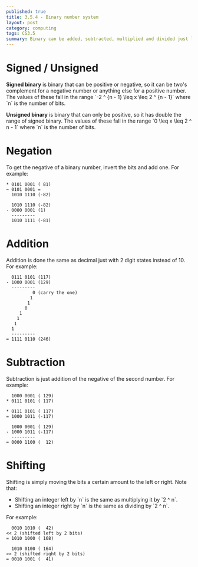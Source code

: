 ```yaml
---
published: true
title: 3.5.4 - Binary number system
layout: post
category: computing
tags: CS3.5
summary: Binary can be added, subtracted, multiplied and divided just like regular decimal numbers, you just have to know how to do it.
---
```


# Signed / Unsigned

**Signed binary** is binary that can be positive or negative, so it can be two's complement for a negative number or anything else for a positive number. The values of these fall in the range  \`-2 ^ {n - 1} \leq x \leq 2 ^ {n - 1}\` where \`n\` is the number of bits.

**Unsigned binary** is binary that can only be positive, so it has double the range of signed binary. The values of these fall in the range \`0 \leq x \leq 2 ^ n - 1\` where \`n\` is the number of bits.

# Negation

To get the negative of a binary number, invert the bits and add one. For example:

```
* 0101 0001 ( 81)
~ 0101 0001 =
  1010 1110 (-82)

  1010 1110 (-82)
- 0000 0001 (1)
  ---------
  1010 1111 (-81)
```

# Addition

Addition is done the same as decimal just with 2 digit states instead of 10. For example:

```
  0111 0101 (117)
- 1000 0001 (129)
  ---------
          0 (carry the one)
         1
        1
       0
     1
    1
   1
  1
  ---------
= 1111 0110 (246)
```

# Subtraction

Subtraction is just addition of the negative of the second number. For example:
    
```
  1000 0001 ( 129)
* 0111 0101 ( 117)

* 0111 0101 ( 117)
= 1000 1011 (-117)

  1000 0001 ( 129)
- 1000 1011 (-117)
  ---------
= 0000 1100 (  12)
```

# Shifting

Shifting is simply moving the bits a certain amount to the left or right. Note that:

* Shifting an integer left by \`n\` is the same as multiplying it by \`2 ^ n\`.
* Shifting an integer right by \`n\` is the same as dividing by \`2 ^ n\`.

For example:
    
```
  0010 1010 (  42)
<< 2 (shifted left by 2 bits)
= 1010 1000 ( 168)

  1010 0100 ( 164)
>> 2 (shifted right by 2 bits)
= 0010 1001 (  41)
```
